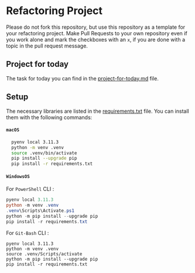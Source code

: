 # Refactoring Project

Please do not fork this repository, but use this repository as a template for your refactoring project. Make Pull Requests to your own repository even if you work alone and mark the checkboxes with an `x`, if you are done with a topic in the pull request message.

## Project for today

The task for today you can find in the [project-for-today.md](./project-for-today.md) file.

## Setup

The necessary libraries are listed in the [requirements.txt](./requirements.txt) file. You can install them with the following commands:

#### **`macOS`**
```BASH
  pyenv local 3.11.3
  python -m venv .venv
  source .venv/bin/activate
  pip install --upgrade pip
  pip install -r requirements.txt
  ```
#### **`WindowsOS`**
 For `PowerShell` CLI :

  ```PowerShell
  pyenv local 3.11.3
  python -m venv .venv
  .venv\Scripts\Activate.ps1
  python -m pip install --upgrade pip
  pip install -r requirements.txt
  ```

  For `Git-Bash` CLI :

  ```
  pyenv local 3.11.3
  python -m venv .venv
  source .venv/Scripts/activate
  python -m pip install --upgrade pip
  pip install -r requirements.txt
  ```
